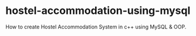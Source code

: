 # hostel-accommodation-using-mysql
How to create Hostel Accommodation System in c++ using MySQL & OOP.


